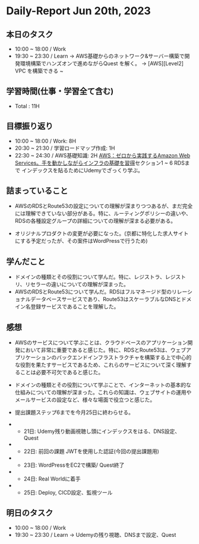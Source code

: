 # Daily-Report Jun 20th, 2023

## 本日のタスク
- 10:00 ~ 18:00 / Work
- 19:30 ~ 23:30 / Learn
-> AWS基礎からのネットワーク&サーバー構築で開発環境構築でハンズオンで進めながらQuest
を解く。
-> [AWS][Level2] VPC を構築できる ~

## 学習時間(仕事・学習全て含む)
- Total : 11H

## 目標振り返り
- 10:00 ~ 18:00 / Work: 8H
- 20:30 ~ 21:30 / 学習ロードマップ作成: 1H
- 22:30 ~ 24:30 / AWS基礎知識: 2H
[AWS：ゼロから実践するAmazon Web Services。手を動かしながらインフラの基礎を習得](https://www.udemy.com/share/101Yby3@b5h5ArvgElLVdwHMpSwAiZ11cNRuNTRrDuVBlxY_KYdb9oYogW9LXcwdqZLGFctn5Q==/)セクション1 ~ 6 RDSまで
インデックスを貼るためにUdemyでざっくり学ぶ。

## 詰まっていること
- AWSのRDSとRoute53の設定についての理解が深まりつつあるが、まだ完全には理解できていない部分がある。特に、ルーティングポリシーの違いや、RDSの各種設定グループの詳細についての理解が深まる必要がある。

- オリジナルプロダクトの変更が必要になった。(京都に特化した求人サイトにする予定だったが、その案件はWordPressで行うため)

## 学んだこと
- ドメインの種類とその役割について学んだ。特に、レジストラ、レジストリ、リセラーの違いについての理解が深まった。
- AWSのRDSとRoute53について学んだ。RDSはフルマネージド型のリレーショナルデータベースサービスであり、Route53はスケーラブルなDNSとドメイン名登録サービスであることを理解した。

## 感想
- AWSのサービスについて学ぶことは、クラウドベースのアプリケーション開発において非常に重要であると感じた。特に、RDSとRoute53は、ウェブアプリケーションのバックエンドインフラストラクチャを構築する上で中心的な役割を果たすサービスであるため、これらのサービスについて深く理解することは必要不可欠であると感じた。
- ドメインの種類とその役割について学ぶことで、インターネットの基本的な仕組みについての理解が深まった。これらの知識は、ウェブサイトの運用やメールサービスの設定など、様々な場面で役立つと感じた。

- 提出課題ステップ6までを今月25日に終わらせる。
- - 21日: Udemy残り動画視聴し頭にインデックスをはる、DNS設定、Quest
- - 22日: 前回の課題 JWTを使用した認証(今回の提出課題用)
- - 23日: WordPressをEC2で構築/ Quest終了
- - 24日: Real Worldに着手
- - 25日: Deploy, CICD設定、監視ツール


## 明日のタスク
- 10:00 ~ 18:00 / Work
- 19:30 ~ 23:30 / Learn
-> Udemyの残り視聴、DNSまで設定、Quest

